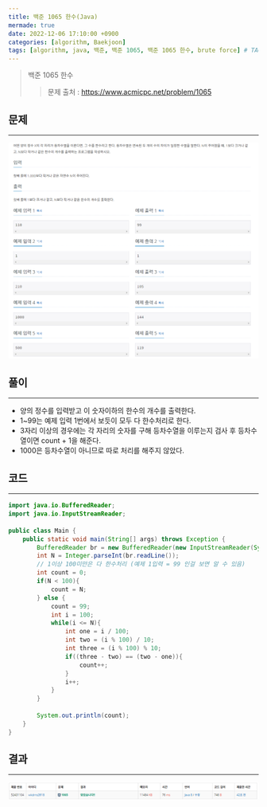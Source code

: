 ```yaml
---
title: 백준 1065 한수(Java)
mermade: true
date: 2022-12-06 17:10:00 +0900
categories: [algorithm, Baekjoon]
tags: [algorithm, java, 백준, 백준 1065, 백준 1065 한수, brute force] # TAG names should always be lowercase
---
```

>백준 1065 한수
>> 문제 출처 : <https://www.acmicpc.net/problem/1065>


## 문제
---
![백준](/assets/img/BOJ/1065.PNG)

## 풀이
---
- 양의 정수를 입력받고 이 숫자이하의 한수의 개수를 출력한다.
- 1~99는 예제 입력 1번에서 보듯이 모두 다 한수처리로 한다.
- 3자리 이상의 경우에는 각 자리의 숫자를 구해 등차수열을 이루는지 검사 후 등차수열이면 count + 1을 해준다.
- 1000은 등차수열이 아니므로 따로 처리를 해주지 않았다.

## 코드
---
```java
import java.io.BufferedReader;
import java.io.InputStreamReader;

public class Main {
    public static void main(String[] args) throws Exception {
        BufferedReader br = new BufferedReader(new InputStreamReader(System.in));
        int N = Integer.parseInt(br.readLine());
        // 1이상 100미만은 다 한수처리 (예제 1입력 = 99 인걸 보면 알 수 있음)
        int count = 0;
        if(N < 100){
            count = N;
        } else {
            count = 99;
            int i = 100;
            while(i <= N){
                int one = i / 100;
                int two = (i % 100) / 10;
                int three = (i % 100) % 10;
                if((three - two) == (two - one)){
                    count++;
                }
                i++;
            }
        }

        System.out.println(count);
    }
}

```

## 결과
---
![백준](/assets/img/BOJ/1065_result.PNG)